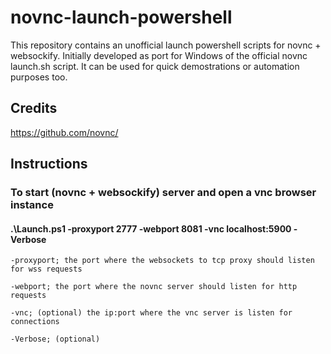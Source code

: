 # novnc-launch-powershell
This repository contains an unofficial launch powershell scripts for novnc + websockify.
Initially developed as port for Windows of the official novnc launch.sh script.
It can be used for quick demostrations or automation purposes too.

## Credits
https://github.com/novnc/

## Instructions
### To start (novnc + websockify) server and open a vnc browser instance
#### .\Launch.ps1 -proxyport 2777 -webport 8081 -vnc localhost:5900  -Verbose

	-proxyport; the port where the websockets to tcp proxy should listen for wss requests

	-webport; the port where the novnc server should listen for http requests

	-vnc; (optional) the ip:port where the vnc server is listen for connections

	-Verbose; (optional)
